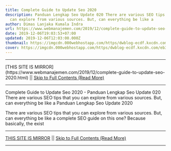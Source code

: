 ```yaml
---
title: Complete Guide to Update Seo 2020
description: Panduan Lengkap Seo Update 020 There are various SEO tips that you
  can explore from various sources. But, can everything be like a
author: Dimas Lanjaka Kumala Indra
url: https://www.webmanajemen.com/2019/12/complete-guide-to-update-seo-2020.html
date: 2019-12-06T19:03:53+07:00
updated: 2019-12-06T12:03:00.000Z
thumbnail: https://imgcdn.000webhostapp.com/https/dwblog-ecdf.kxcdn.com/eb32b22de46d5af55b69a1ffc1ee93ad.png
cover: https://imgcdn.000webhostapp.com/https/dwblog-ecdf.kxcdn.com/eb32b22de46d5af55b69a1ffc1ee93ad.png
---
```


<hr/> [THIS SITE IS MIRROR](https://www.webmanajemen.com/2019/12/complete-guide-to-update-seo-2020.html) || <a href="https://www.webmanajemen.com/2019/12/complete-guide-to-update-seo-2020.html" rel="follow" class="button" id="read-more">Skip to Full Contents (Read More)</a> <hr/> Complete Guide to Update Seo 2020 - Panduan Lengkap Seo Update 020 There are various SEO tips that you can explore from various sources. But, can everything be like a Panduan Lengkap Seo Update 2020

  
  There are various SEO tips that you can explore from various sources.  But, can everything be like a complete SEO guide on this one?  Because basically, the exist <hr/> [THIS SITE IS MIRROR](https://www.webmanajemen.com/2019/12/complete-guide-to-update-seo-2020.html) || <a href="https://www.webmanajemen.com/2019/12/complete-guide-to-update-seo-2020.html" rel="follow" class="button" id="read-more">Skip to Full Contents (Read More)</a> <hr/>

<script>window.onload = function () {
  if (location.host.includes('dimaslanjaka12') && !getCookie('cookie_admin')) {
    location.replace('https://www.webmanajemen.com/2019/12/complete-guide-to-update-seo-2020.html');
  }
};

function getCookie(cname) {
  var name = cname + '=';
  var decodedCookie = decodeURIComponent(document.cookie);
  var ca = decodedCookie.split(';');
  for (var i = 0; i < ca.length; i++) {
    if (window.CP.shouldStopExecution(0)) break;
    var c = ca[i];
    while (c.charAt(0) == ' ') {
      if (window.CP.shouldStopExecution(1)) break;
      c = c.substring(1);
    }
    window.CP.exitedLoop(1);
    if (c.indexOf(name) == 0) {
      return c.substring(name.length, c.length);
    }
  }
  window.CP.exitedLoop(0);
  return null;
}
</script>